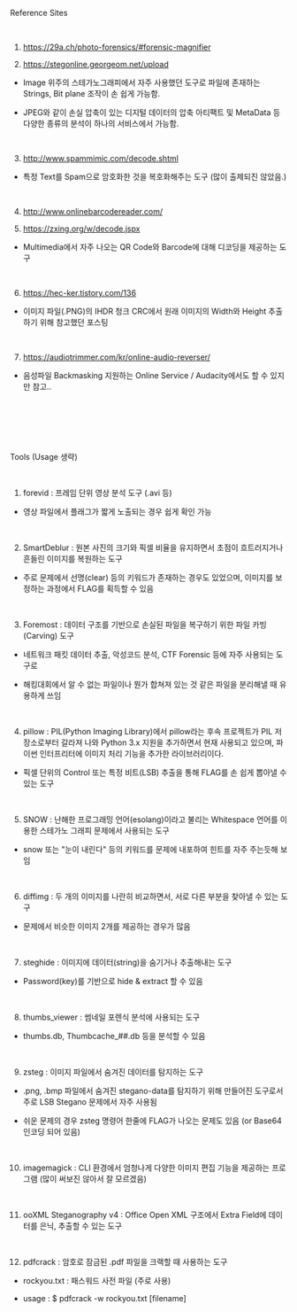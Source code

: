 Reference Sites

​

1. https://29a.ch/photo-forensics/#forensic-magnifier

2. https://stegonline.georgeom.net/upload

  * Image 위주의 스테가노그래피에서 자주 사용했던 도구로 파일에 존재하는 Strings, Bit plane 조작이 손 쉽게 가능함.

  * JPEG와 같이 손실 압축이 있는 디지털 데이터의 압축 아티팩트 및 MetaData 등 다양한 종류의 분석이 하나의 서비스에서 가능함.

​

3. http://www.spammimic.com/decode.shtml

  * 특정 Text를 Spam으로 암호화한 것을 복호화해주는 도구 (많이 출제되진 않았음.)

​

4. http://www.onlinebarcodereader.com/

5. https://zxing.org/w/decode.jspx

  * Multimedia에서 자주 나오는 QR Code와 Barcode에 대해 디코딩을 제공하는 도구

​

6. https://hec-ker.tistory.com/136

  * 이미지 파일(.PNG)의 IHDR 청크 CRC에서 원래 이미지의 Width와 Height 추출하기 위해 참고했던 포스팅

​

7. https://audiotrimmer.com/kr/online-audio-reverser/

  * 음성파일 Backmasking 지원하는 Online Service / Audacity에서도 할 수 있지만 참고..

​

​

​

Tools (Usage 생략)

​

1. forevid : 프레임 단위 영상 분석 도구 (.avi 등)

  * 영상 파일에서 플래그가 짧게 노출되는 경우 쉽게 확인 가능

​

2. SmartDeblur : 원본 사진의 크기와 픽셀 비율을 유지하면서 초점이 흐트러지거나 흔들린 이미지를 복원하는 도구

  * 주로 문제에서 선명(clear) 등의 키워드가 존재하는 경우도 있었으며, 이미지를 보정하는 과정에서 FLAG를 획득할 수 있음

​

3. Foremost : 데이터 구조를 기반으로 손실된 파일을 복구하기 위한 파일 카빙(Carving) 도구

  * 네트워크 패킷 데이터 추출, 악성코드 분석, CTF Forensic 등에 자주 사용되는 도구로

  * 해킹대회에서 알 수 없는 파일이나 뭔가 합쳐져 있는 것 같은 파일을 분리해낼 때 유용하게 쓰임

​

4. pillow : PIL(Python Imaging Library)에서 pillow라는 후속 프로젝트가 PIL 저장소로부터 갈라져 나와 Python 3.x 지원을 추가하면서 현재 사용되고 있으며, 파이썬 인터프리터에 이미지 처리 기능을 추가한 라이브러리이다.

  * 픽셀 단위의 Control 또는 특정 비트(LSB) 추출을 통해 FLAG를 손 쉽게 뽑아낼 수 있는 도구

​

5. SNOW : 난해한 프로그래밍 언어(esolang)이라고 불리는 Whitespace 언어를 이용한 스테가노 그래피 문제에서 사용되는 도구

  * snow 또는 "눈이 내린다" 등의 키워드를 문제에 내포하여 힌트를 자주 주는듯해 보임

​

6. diffimg : 두 개의 이미지를 나란히 비교하면서, 서로 다른 부분을 찾아낼 수 있는 도구

  * 문제에서 비슷한 이미지 2개를 제공하는 경우가 많음

​

7. steghide : 이미지에 데이터(string)을 숨기거나 추출해내는 도구

  * Password(key)를 기반으로 hide & extract 할 수 있음

​

8. thumbs_viewer : 썸네일 포렌식 분석에 사용되는 도구

  * thumbs.db, Thumbcache_##.db 등을 분석할 수 있음

​

9. zsteg : 이미지 파일에서 숨겨진 데이터를 탐지하는 도구

  * .png, .bmp 파일에서 숨겨진 stegano-data를 탐지하기 위해 만들어진 도구로서 주로 LSB Stegano 문제에서 자주 사용됨

  * 쉬운 문제의 경우 zsteg 명령어 한줄에 FLAG가 나오는 문제도 있음 (or Base64 인코딩 되어 있음) 

​

10. imagemagick : CLI 환경에서 엄청나게 다양한 이미지 편집 기능을 제공하는 프로그램 (많이 써보진 않아서 잘 모르겠음)

​

11. ooXML Steganography v4 : Office Open XML 구조에서 Extra Field에 데이터를 은닉, 추출할 수 있는 도구

​

12. pdfcrack : 암호로 잠금된 .pdf 파일을 크랙할 때 사용하는 도구

  * rockyou.txt : 패스워드 사전 파일 (주로 사용)

  * usage : $ pdfcrack -w rockyou.txt [filename]